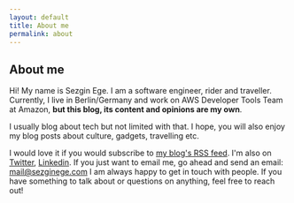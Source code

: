 ```yaml
---
layout: default
title: About me
permalink: about
---
```


## About me

Hi! My name is Sezgin Ege. I am a software engineer, rider and traveller. Currently, I live in Berlin/Germany and work on AWS Developer Tools Team at Amazon, **but this blog, its content and opinions are my own**.

I usually blog about tech but not limited with that. I hope, you will also enjoy my blog posts about culture, gadgets, travelling etc.

I would love it if you would subscribe to [my blog's RSS feed](https://blog.sezginege.com/feed.xml). I'm also on [Twitter](https://twitter.com/SezginEge), [Linkedin](https://www.linkedin.com/in/sezginege/). If you just want to email me, go ahead and send an email: <mail@sezginege.com> I am always happy to get in touch with people. If you have something to talk about or questions on anything, feel free to reach out!
